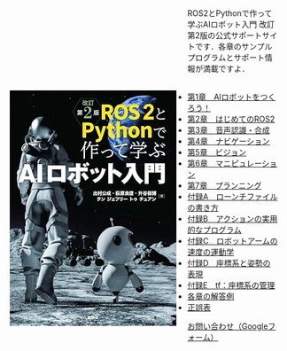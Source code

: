 <img align="left" src="../airobot_book_small.jpg" hspace="20" vspace="150">
ROS2とPythonで作って学ぶAIロボット入門 改訂第2版の公式サポートサイトです．各章のサンプルプログラムとサポート情報が満載ですよ．<br>  <br> 

- [第1章　AIロボットをつくろう！](https://github.com/AI-Robot-Book-Humble/chapter1)
- [第2章　はじめてのROS2](https://github.com/AI-Robot-Book-Humble/chapter2)
- [第3章　音声認識・合成](https://github.com/AI-Robot-Book-Humble/chapter3)
- [第4章　ナビゲーション](https://github.com/AI-Robot-Book-Humble/chapter4)
- [第5章　ビジョン](https://github.com/AI-Robot-Book-Humble/chapter5)
- [第6章　マニピュレーション](https://github.com/AI-Robot-Book-Humble/chapter6)
- [第7章　プランニング](https://github.com/AI-Robot-Book-Humble/chapter7)
- [付録A　ローンチファイルの書き方](https://github.com/AI-Robot-Book-Humble/appendixA)
- [付録B　アクションの実用的なプログラム](https://github.com/AI-Robot-Book-Humble/appendixB)
- [付録C　ロボットアームの速度の運動学](https://github.com/AI-Robot-Book-Humble/appendixC)
- [付録D　座標系と姿勢の表現](https://github.com/AI-Robot-Book-Humble/appendixD)
- [付録E　tf：座標系の管理](https://github.com/AI-Robot-Book-Humble/appendixE)
- [各章の解答例](https://github.com/AI-Robot-Book-Humble/answers)
- [正誤表](https://github.com/AI-Robot-Book-Humble/errata)

[お問い合わせ（Googleフォーム）](https://docs.google.com/forms/d/e/1FAIpQLSdZ3Op24511SZ0u1KTtxDX5X39StMknxmtvAERlOz0UEkprDA/viewform?usp=header)

